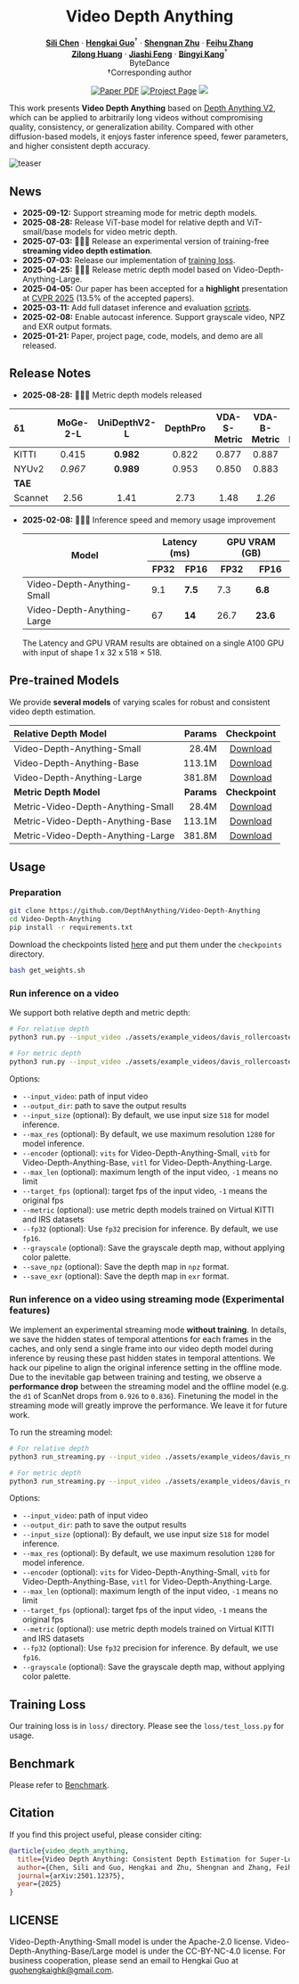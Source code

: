 <div align="center">
<h1>Video Depth Anything</h1>
  
[**Sili Chen**](https://github.com/SiliChen321) · [**Hengkai Guo**](https://guohengkai.github.io/)<sup>&dagger;</sup> · [**Shengnan Zhu**](https://github.com/Shengnan-Zhu)  · [**Feihu Zhang**](https://github.com/zhizunhu)
<br>
[**Zilong Huang**](http://speedinghzl.github.io/)   ·  [**Jiashi Feng**](https://scholar.google.com.sg/citations?user=Q8iay0gAAAAJ&hl=en)   ·  [**Bingyi Kang**](https://bingykang.github.io/)<sup>&dagger;</sup> 
<br>
ByteDance
<br>
&dagger;Corresponding author

<a href="https://arxiv.org/abs/2501.12375"><img src='https://img.shields.io/badge/arXiv-Video Depth Anything-red' alt='Paper PDF'></a>
<a href='https://videodepthanything.github.io'><img src='https://img.shields.io/badge/Project_Page-Video Depth Anything-green' alt='Project Page'></a>
<a href='https://huggingface.co/spaces/depth-anything/Video-Depth-Anything'><img src='https://img.shields.io/badge/%F0%9F%A4%97%20Hugging%20Face-Demo-blue'></a>
</div>

</div>

This work presents **Video Depth Anything** based on [Depth Anything V2](https://github.com/DepthAnything/Depth-Anything-V2), which can be applied to arbitrarily long videos without compromising quality, consistency, or generalization ability. Compared with other diffusion-based models, it enjoys faster inference speed, fewer parameters, and higher consistent depth accuracy.

![teaser](assets/teaser_video_v2.png)

## News
- **2025-09-12:** Support streaming mode for metric depth models.
- **2025-08-28:** Release ViT-base model for relative depth and ViT-small/base models for video metric depth.
- **2025-07-03:** 🚀🚀🚀 Release an experimental version of training-free **streaming video depth estimation**.
- **2025-07-03:** Release our implementation of [training loss](https://github.com/DepthAnything/Video-Depth-Anything/tree/main/loss).
- **2025-04-25:** 🌟🌟🌟 Release metric depth model based on Video-Depth-Anything-Large.
- **2025-04-05:** Our paper has been accepted for a **highlight** presentation at [CVPR 2025](https://cvpr.thecvf.com/) (13.5% of the accepted papers).
- **2025-03-11:** Add full dataset inference and evaluation [scripts](https://github.com/DepthAnything/Video-Depth-Anything/tree/main/benchmark).
- **2025-02-08:** Enable autocast inference. Support grayscale video, NPZ and EXR output formats.
- **2025-01-21:** Paper, project page, code, models, and demo are all released.


## Release Notes
- **2025-08-28:** 🚀🚀🚀 Metric depth models released

| δ1 | MoGe-2-L | UniDepthV2-L | DepthPro | VDA-S-Metric | VDA-B-Metric | VDA-L-Metric |
|:-|:-:|:-:|:-:|:-:|:-:|:-:|
| KITTI | 0.415 | **0.982** | 0.822 | 0.877 | 0.887 | *0.910* |
| NYUv2 | *0.967* | **0.989** | 0.953 | 0.850| 0.883 | 0.908 |
| **TAE** |  |  |  |  |  |  |
| Scannet | 2.56 | 1.41 | 2.73 | 1.48 | *1.26* | **1.09** |

- **2025-02-08:** 🚀🚀🚀 Inference speed and memory usage improvement
  <table>
    <thead>
      <tr>
        <th rowspan="2" style="text-align: center;">Model</th>
        <th colspan="2">Latency (ms)</th>
        <th colspan="2">GPU VRAM (GB)</th>
      </tr>
      <tr>
        <th>FP32</th>
        <th>FP16</th>
        <th>FP32</th>
        <th>FP16</th>
      </tr>
    </thead>
    <tbody>
      <tr>
        <td>Video-Depth-Anything-Small</td>
        <td>9.1</td>
        <td><strong>7.5</strong></td>
        <td>7.3</td>
        <td><strong>6.8</strong></td>
      </tr>
      <tr>
        <td>Video-Depth-Anything-Large</td>
        <td>67</td>
        <td><strong>14</strong></td>
        <td>26.7</td>
        <td><strong>23.6</strong></td>
    </tbody>
  </table>

  The Latency and GPU VRAM results are obtained on a single A100 GPU with input of shape 1 x 32 x 518 × 518.

## Pre-trained Models
We provide **several models** of varying scales for robust and consistent video depth estimation.

| Relative Depth Model | Params | Checkpoint |
|:-|-:|:-:|
| Video-Depth-Anything-Small | 28.4M | [Download](https://huggingface.co/depth-anything/Video-Depth-Anything-Small/resolve/main/video_depth_anything_vits.pth?download=true) |
| Video-Depth-Anything-Base | 113.1M | [Download](https://huggingface.co/depth-anything/Video-Depth-Anything-Base/blob/main/video_depth_anything_vitb.pth) | 
| Video-Depth-Anything-Large | 381.8M | [Download](https://huggingface.co/depth-anything/Video-Depth-Anything-Large/resolve/main/video_depth_anything_vitl.pth?download=true) |
| **Metric Depth Model** | **Params** | **Checkpoint**  |
| Metric-Video-Depth-Anything-Small | 28.4M | [Download](https://huggingface.co/depth-anything/Metric-Video-Depth-Anything-Small/blob/main/metric_video_depth_anything_vits.pth) |
| Metric-Video-Depth-Anything-Base | 113.1M | [Download](https://huggingface.co/depth-anything/Metric-Video-Depth-Anything-Base/blob/main/metric_video_depth_anything_vitb.pth) |
| Metric-Video-Depth-Anything-Large | 381.8M | [Download](https://huggingface.co/depth-anything/Metric-Video-Depth-Anything-Large/resolve/main/metric_video_depth_anything_vitl.pth) |


## Usage

### Preparation

```bash
git clone https://github.com/DepthAnything/Video-Depth-Anything
cd Video-Depth-Anything
pip install -r requirements.txt
```

Download the checkpoints listed [here](#pre-trained-models) and put them under the `checkpoints` directory.
```bash
bash get_weights.sh
```

### Run inference on a video
We support both relative depth and metric depth:
```bash
# For relative depth
python3 run.py --input_video ./assets/example_videos/davis_rollercoaster.mp4 --output_dir ./outputs --encoder vitl

# For metric depth
python3 run.py --input_video ./assets/example_videos/davis_rollercoaster.mp4 --output_dir ./outputs --encoder vitl --metric
```

Options:
- `--input_video`: path of input video
- `--output_dir`: path to save the output results
- `--input_size` (optional): By default, we use input size `518` for model inference.
- `--max_res` (optional): By default, we use maximum resolution `1280` for model inference.
- `--encoder` (optional): `vits` for Video-Depth-Anything-Small, `vitb` for Video-Depth-Anything-Base, `vitl` for Video-Depth-Anything-Large.
- `--max_len` (optional): maximum length of the input video, `-1` means no limit
- `--target_fps` (optional): target fps of the input video, `-1` means the original fps
- `--metric` (optional): use metric depth models trained on Virtual KITTI and IRS datasets
- `--fp32` (optional): Use `fp32` precision for inference. By default, we use `fp16`.
- `--grayscale` (optional): Save the grayscale depth map, without applying color palette.
- `--save_npz` (optional): Save the depth map in `npz` format.
- `--save_exr` (optional): Save the depth map in `exr` format.

### Run inference on a video using streaming mode (Experimental features)
We implement an experimental streaming mode **without training**. In details, we save the hidden states of temporal attentions for each frames in the caches, and only send a single frame into our video depth model during inference by reusing these past hidden states in temporal attentions. We hack our pipeline to align the original inference setting in the offline mode. Due to the inevitable gap between training and testing, we observe a **performance drop** between the streaming model and the offline model (e.g. the `d1` of ScanNet drops from `0.926` to `0.836`). Finetuning the model in the streaming mode will greatly improve the performance. We leave it for future work.

To run the streaming model:
```bash
# For relative depth
python3 run_streaming.py --input_video ./assets/example_videos/davis_rollercoaster.mp4 --output_dir ./outputs_streaming --encoder vitl

# For metric depth
python3 run_streaming.py --input_video ./assets/example_videos/davis_rollercoaster.mp4 --output_dir ./outputs_streaming --encoder vitl --metric
```
Options:
- `--input_video`: path of input video
- `--output_dir`: path to save the output results
- `--input_size` (optional): By default, we use input size `518` for model inference.
- `--max_res` (optional): By default, we use maximum resolution `1280` for model inference.
- `--encoder` (optional): `vits` for Video-Depth-Anything-Small, `vitb` for Video-Depth-Anything-Base, `vitl` for Video-Depth-Anything-Large.
- `--max_len` (optional): maximum length of the input video, `-1` means no limit
- `--target_fps` (optional): target fps of the input video, `-1` means the original fps
- `--metric` (optional): use metric depth models trained on Virtual KITTI and IRS datasets
- `--fp32` (optional): Use `fp32` precision for inference. By default, we use `fp16`.
- `--grayscale` (optional): Save the grayscale depth map, without applying color palette.

## Training Loss
Our training loss is in `loss/` directory. Please see the `loss/test_loss.py` for usage.

## Benchmark
Please refer to [Benchmark](./benchmark/README.md).

## Citation

If you find this project useful, please consider citing:

```bibtex
@article{video_depth_anything,
  title={Video Depth Anything: Consistent Depth Estimation for Super-Long Videos},
  author={Chen, Sili and Guo, Hengkai and Zhu, Shengnan and Zhang, Feihu and Huang, Zilong and Feng, Jiashi and Kang, Bingyi}
  journal={arXiv:2501.12375},
  year={2025}
}
```


## LICENSE
Video-Depth-Anything-Small model is under the Apache-2.0 license. Video-Depth-Anything-Base/Large model is under the CC-BY-NC-4.0 license. For business cooperation, please send an email to Hengkai Guo at guohengkaighk@gmail.com.
